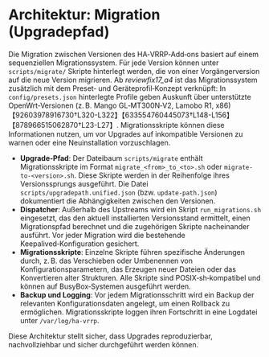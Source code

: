 # Architektur: Migration (Upgradepfad)

Die Migration zwischen Versionen des HA‑VRRP‑Add‑ons basiert auf einem sequenziellen Migrationssystem.  Für jede Version können unter `scripts/migrate/` Skripte hinterlegt werden, die von einer Vorgängerversion auf die neue Version migrieren.  Ab *reviewfix17_a4* ist das Migrationssystem zusätzlich mit dem Preset‑ und Geräteprofil‑Konzept verknüpft: In `config/presets.json` hinterlegte Profile geben Auskunft über unterstützte OpenWrt‑Versionen (z. B. Mango GL‑MT300N‑V2, Lamobo R1, x86)【92603978916730†L320-L322】【633554760445073†L148-L156】【878966515062870†L23-L27】.  Migrationsskripte können diese Informationen nutzen, um vor Upgrades auf inkompatible Versionen zu warnen oder eine Neuinstallation vorzuschlagen.

- **Upgrade‑Pfad**: Der Dateibaum `scripts/migrate` enthält Migrationsskripte im Format `migrate_<from>_to_<to>.sh` oder `migrate-to-<version>.sh`.  Diese Skripte werden in der Reihenfolge ihres Versionssprungs ausgeführt.  Die Datei `scripts/upgradepath.unified.json` (bzw. `update-path.json`) dokumentiert die Abhängigkeiten zwischen den Versionen.
- **Dispatcher**: Außerhalb des Upstreams wird ein Skript `run_migrations.sh` eingesetzt, das den aktuell installierten Versionsstand ermittelt, einen Migrationspfad berechnet und die zugehörigen Skripte nacheinander ausführt.  Vor jeder Migration wird die bestehende Keepalived‑Konfiguration gesichert.
- **Migrationsskripte**: Einzelne Skripte führen spezifische Änderungen durch, z. B. das Verschieben oder Umbenennen von Konfigurationsparametern, das Erzeugen neuer Dateien oder das Konvertieren alter Strukturen.  Alle Skripte sind POSIX‑sh‑kompatibel und können auf BusyBox‑Systemen ausgeführt werden.
- **Backup und Logging**: Vor jedem Migrationsschritt wird ein Backup der relevanten Konfigurationsdaten angelegt, um einen Rollback zu ermöglichen.  Migrationsskripte loggen ihren Fortschritt in eine Logdatei unter `/var/log/ha-vrrp`.

Diese Architektur stellt sicher, dass Upgrades reproduzierbar, nachvollziehbar und sicher durchgeführt werden können.